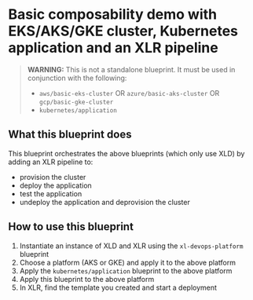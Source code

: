# Basic composability demo with EKS/AKS/GKE cluster, Kubernetes application and an XLR pipeline

> **WARNING:** This is not a standalone blueprint. It must be used in conjunction with the following:
>
> * `aws/basic-eks-cluster` OR `azure/basic-aks-cluster` OR `gcp/basic-gke-cluster`
> * `kubernetes/application`

## What this blueprint does

This blueprint orchestrates the above blueprints (which only use XLD) by adding an XLR pipeline to:
* provision the cluster
* deploy the application
* test the application
* undeploy the application and deprovision the cluster

## How to use this blueprint

1. Instantiate an instance of XLD and XLR using the `xl-devops-platform` blueprint
2. Choose a platform (AKS or GKE) and apply it to the above platform
3. Apply the `kubernetes/application` blueprint to the above platform
4. Apply this blueprint to the above platform
5. In XLR, find the template you created and start a deployment

